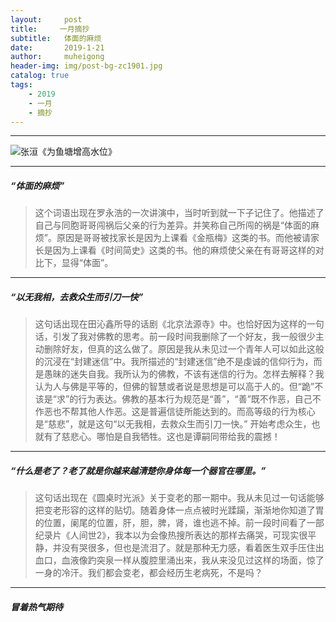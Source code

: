 ```yaml
---
layout:     post
title:     一月摘抄
subtitle:   体面的麻烦
date:       2019-1-21
author:     muheigong
header-img: img/post-bg-zc1901.jpg
catalog: true
tags:
    - 2019
    - 一月
    - 摘抄
---
```



------------

![张洹《为鱼塘增高水位》](https://s2.ax1x.com/2019/01/21/kimQKI.jpg "张洹《为鱼塘增高水位》")

------------


##### “体面的麻烦”
> 这个词语出现在罗永浩的一次讲演中，当时听到就一下子记住了。他描述了自己与同胞哥哥闯祸后父亲的行为差异。并笑称自己所闯的祸是“体面的麻烦”。原因是哥哥被找家长是因为上课看《金瓶梅》这类的书。而他被请家长是因为上课看《时间简史》这类的书。他的麻烦使父亲在有哥哥这样的对比下，显得“体面”。


------------

##### “以无我相，去救众生而引刀一快”
> 这句话出现在田沁鑫所导的话剧《北京法源寺》中。也恰好因为这样的一句话，引发了我对佛教的思考。前一段时间我删除了一个好友，我一般很少主动删除好友，但真的这么做了。原因是我从未见过一个青年人可以如此这般的沉浸在“封建迷信”中。我所描述的“封建迷信”绝不是虔诚的信仰行为，而是愚昧的迷失自我。我所认为的佛教，不该有迷信的行为。怎样去解释？我认为人与佛是平等的，但佛的智慧或者说是思想是可以高于人的。但“跪”不该是“求”的行为表达。佛教的基本行为规范是“善”，“善”既不作恶，自己不作恶也不帮其他人作恶。这是普遍信徒所能达到的。而高等级的行为核心是“慈悲”，就是这句“以无我相，去救众生而引刀一快。”  开始考虑众生，也就有了慈悲心。哪怕是自我牺牲。这也是谭嗣同带给我的震撼！


------------

##### “什么是老了？老了就是你越来越清楚你身体每一个器官在哪里。”
> 这句话出现在《圆桌时光派》关于变老的那一期中。我从未见过一句话能够把变老形容的这样的贴切。随着身体一点点被时光蹂躏，渐渐地你知道了胃的位置，阑尾的位置，肝，胆，脾，肾，谁也逃不掉。前一段时间看了一部纪录片《人间世2》，我本以为会像热搜所表达的那样去痛哭，可现实很平静，并没有哭很多，但也是流泪了。就是那种无力感，看着医生双手压住出血口，血液像趵突泉一样从腹腔里涌出来，我从来没见过这样的场面，惊了一身的冷汗。我们都会变老，都会经历生老病死，不是吗？



------------

##### 冒着热气期待


